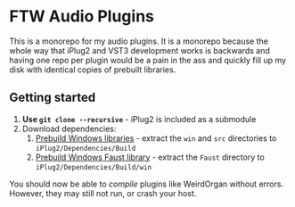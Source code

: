 # FTW Audio Plugins

This is a monorepo for my audio plugins. It is a monorepo because the whole way that iPlug2 and
VST3 development works is backwards and having one repo per plugin would be a pain in the ass
and quickly fill up my disk with identical copies of prebuilt libraries.

## Getting started

1. **Use `git clone --recursive`** - iPlug2 is included as a submodule
1. Download dependencies:
    1. [Prebuild Windows libraries][PREBUILT-WIN] - extract the `win` and `src` directories to
    `iPlug2/Dependencies/Build`
    1. [Prebuild Windows Faust library][PREBUILT-WIN-FAUST] - extract the `Faust` directory to
    `iPlug2/Dependencies/Build/win`

You should now be able to *compile* plugins like WeirdOrgan without errors. However, they may
still not run, or crash your host.

[PREBUILT-WIN]: https://github.com/iPlug2/iPlug2/releases/download/setup/IPLUG2_DEPS_WIN.zip
[PREBUILT-WIN-FAUST]: https://github.com/iPlug2/iPlug2/releases/download/setup/IPLUG2_DEPS_WIN_FAUST.zip